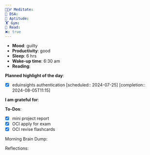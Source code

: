 ```yaml
---
🧘🏻‍♂️ Meditate: 
🤖 DSA: 
🧠 Aptitude: 
🏋 Gym: 
📖 Read: 
❌: true
---
```

- **Mood**: guilty 
- **Productivity**: good
- **Sleep**: 6 hrs
- **Wake-up time**: 6:30 am
- **Reading**: 


**Planned highlight of the day**:
- [x] eduinsights authentication   [scheduled:: 2024-07-25]  [completion:: 2024-08-05T11:15]

**I am grateful for**:

**To-Dos**:
- [x] mini project report
- [x] OCI apply for exam
- [x] OCI revise flashcards

Morning Brain Dump:

Reflections:
